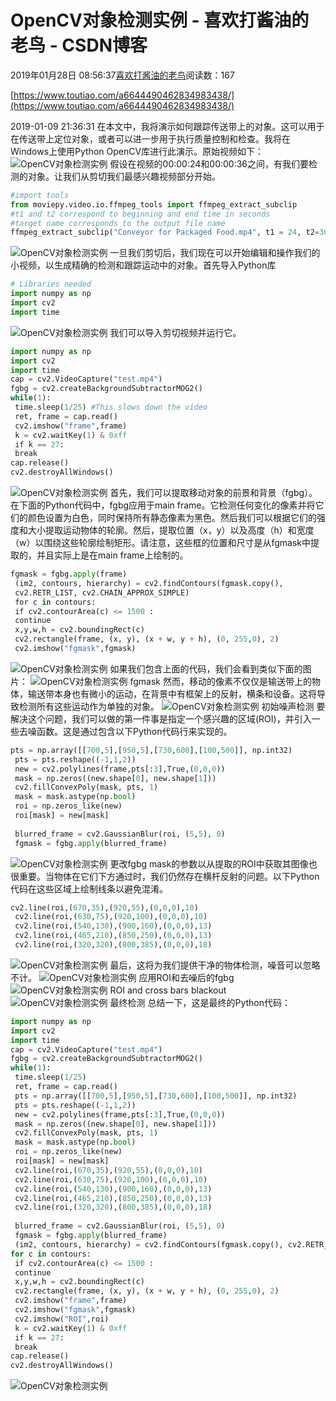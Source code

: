 
# OpenCV对象检测实例 - 喜欢打酱油的老鸟 - CSDN博客


2019年01月28日 08:56:37[喜欢打酱油的老鸟](https://me.csdn.net/weixin_42137700)阅读数：167


[https://www.toutiao.com/a6644490462834983438/](https://www.toutiao.com/a6644490462834983438/)

2019-01-09 21:36:31
在本文中，我将演示如何跟踪传送带上的对象。这可以用于在传送带上定位对象，或者可以进一步用于执行质量控制和检查。我将在Windows上使用Python OpenCV库进行此演示。原始视频如下：
![OpenCV对象检测实例](http://p1.pstatp.com/large/pgc-image/3fac0bbefe994ae3b3c6d4bb16ea5cbc)
假设在视频的00:00:24和00:00:36之间，有我们要检测的对象。让我们从剪切我们最感兴趣视频部分开始。
```python
#import tools
from moviepy.video.io.ffmpeg_tools import ffmpeg_extract_subclip
#t1 and t2 correspond to beginning and end time in seconds
#target name corresponds to the output file name
ffmpeg_extract_subclip("Conveyor for Packaged Food.mp4", t1 = 24, t2=36, targetname="test.mp4")
```
![OpenCV对象检测实例](http://p3.pstatp.com/large/pgc-image/c0cae24e6e4d4299be481778d3215197)
一旦我们剪切后，我们现在可以开始编辑和操作我们的小视频，以生成精确的检测和跟踪运动中的对象。首先导入Python库
```python
# Libraries needed
import numpy as np
import cv2
import time
```
![OpenCV对象检测实例](http://p1.pstatp.com/large/pgc-image/6d86174afce045aaa7a256c396e3150a)
我们可以导入剪切视频并运行它。
```python
import numpy as np
import cv2
import time
cap = cv2.VideoCapture("test.mp4")
fgbg = cv2.createBackgroundSubtractorMOG2()
while(1):
 time.sleep(1/25) #This slows down the video
 ret, frame = cap.read()
 cv2.imshow("frame",frame)
 k = cv2.waitKey(1) & 0xff
 if k == 27:
 break
cap.release()
cv2.destroyAllWindows()
```
![OpenCV对象检测实例](http://p1.pstatp.com/large/pgc-image/81eba9c6baf444e7a452189a3d6e2432)
首先，我们可以提取移动对象的前景和背景（fgbg）。在下面的Python代码中，fgbg应用于main frame。它检测任何变化的像素并将它们的颜色设置为白色，同时保持所有静态像素为黑色。然后我们可以根据它们的强度和大小提取运动物体的轮廓。然后，提取位置（x，y）以及高度（h）和宽度（w）以围绕这些轮廓绘制矩形。请注意，这些框的位置和尺寸是从fgmask中提取的，并且实际上是在main frame上绘制的。
```python
fgmask = fgbg.apply(frame)
 (im2, contours, hierarchy) = cv2.findContours(fgmask.copy(),
 cv2.RETR_LIST, cv2.CHAIN_APPROX_SIMPLE)
 for c in contours:
 if cv2.contourArea(c) <= 1500 :
 continue 
 x,y,w,h = cv2.boundingRect(c)
 cv2.rectangle(frame, (x, y), (x + w, y + h), (0, 255,0), 2)
 cv2.imshow("fgmask",fgmask)
```
![OpenCV对象检测实例](http://p3.pstatp.com/large/pgc-image/fefe4861622c4f07a1de4ee07a5f7eb5)
如果我们包含上面的代码，我们会看到类似下面的图片：
![OpenCV对象检测实例](http://p1.pstatp.com/large/pgc-image/96df92260f704e7e9ee0b8073cf77ab3)
fgmask
然而，移动的像素不仅仅是输送带上的物体，输送带本身也有微小的运动，在背景中有框架上的反射，横条和设备。这将导致检测所有这些运动作为单独的对象。
![OpenCV对象检测实例](http://p1.pstatp.com/large/pgc-image/88f0ec0da460455597fd44a9bd2faf81)
初始噪声检测
要解决这个问题，我们可以做的第一件事是指定一个感兴趣的区域(ROI)，并引入一些去噪函数。这是通过包含以下Python代码行来实现的。
```python
pts = np.array([[700,5],[950,5],[730,600],[100,500]], np.int32)
 pts = pts.reshape((-1,1,2))
 new = cv2.polylines(frame,pts[:3],True,(0,0,0))
 mask = np.zeros((new.shape[0], new.shape[1]))
 cv2.fillConvexPoly(mask, pts, 1)
 mask = mask.astype(np.bool)
 roi = np.zeros_like(new)
 roi[mask] = new[mask] 
 
 blurred_frame = cv2.GaussianBlur(roi, (5,5), 0)
 fgmask = fgbg.apply(blurred_frame)
```
![OpenCV对象检测实例](http://p9.pstatp.com/large/pgc-image/81d9cd1a37eb4b89acca82a7403c72dc)
更改fgbg mask的参数以从提取的ROI中获取其图像也很重要。当物体在它们下方通过时，我们仍然存在横杆反射的问题。以下Python代码在这些区域上绘制线条以避免混淆。
```python
cv2.line(roi,(670,35),(920,55),(0,0,0),10)
 cv2.line(roi,(630,75),(920,100),(0,0,0),10) 
 cv2.line(roi,(540,130),(900,160),(0,0,0),13)
 cv2.line(roi,(465,210),(850,250),(0,0,0),13)
 cv2.line(roi,(320,320),(800,385),(0,0,0),18)
```
![OpenCV对象检测实例](http://p3.pstatp.com/large/pgc-image/ab188cb55b134b5eae347b42a2c8e18e)
最后，这将为我们提供干净的物体检测，噪音可以忽略不计。
![OpenCV对象检测实例](http://p3.pstatp.com/large/pgc-image/135be73c29a84bad8507197287fb6906)
应用ROI和去噪后的fgbg
![OpenCV对象检测实例](http://p3.pstatp.com/large/pgc-image/a01567a56ce6469d8d53cdeea8b1276b)
ROI and cross bars blackout
![OpenCV对象检测实例](http://p3.pstatp.com/large/pgc-image/3986d5e381ee4c06b6d9656b017d6c5c)
最终检测
总结一下，这是最终的Python代码：
```python
import numpy as np
import cv2
import time
cap = cv2.VideoCapture("test.mp4")
fgbg = cv2.createBackgroundSubtractorMOG2()
while(1):
 time.sleep(1/25)
 ret, frame = cap.read()
 pts = np.array([[700,5],[950,5],[730,600],[100,500]], np.int32)
 pts = pts.reshape((-1,1,2))
 new = cv2.polylines(frame,pts[:3],True,(0,0,0))
 mask = np.zeros((new.shape[0], new.shape[1]))
 cv2.fillConvexPoly(mask, pts, 1)
 mask = mask.astype(np.bool)
 roi = np.zeros_like(new)
 roi[mask] = new[mask] 
 cv2.line(roi,(670,35),(920,55),(0,0,0),10)
 cv2.line(roi,(630,75),(920,100),(0,0,0),10) 
 cv2.line(roi,(540,130),(900,160),(0,0,0),13)
 cv2.line(roi,(465,210),(850,250),(0,0,0),13)
 cv2.line(roi,(320,320),(800,385),(0,0,0),18)
 
 blurred_frame = cv2.GaussianBlur(roi, (5,5), 0)
 fgmask = fgbg.apply(blurred_frame)
 (im2, contours, hierarchy) = cv2.findContours(fgmask.copy(), cv2.RETR_LIST, cv2.CHAIN_APPROX_SIMPLE)
for c in contours:
 if cv2.contourArea(c) <= 1500 :
 continue 
 x,y,w,h = cv2.boundingRect(c)
 cv2.rectangle(frame, (x, y), (x + w, y + h), (0, 255,0), 2)
 cv2.imshow("frame",frame)
 cv2.imshow("fgmask",fgmask)
 cv2.imshow("ROI",roi)
 k = cv2.waitKey(1) & 0xff
 if k == 27:
 break
cap.release()
cv2.destroyAllWindows()
```
![OpenCV对象检测实例](http://p3.pstatp.com/large/pgc-image/0c5a53baaed24d8f937f2d104cf5009c)

